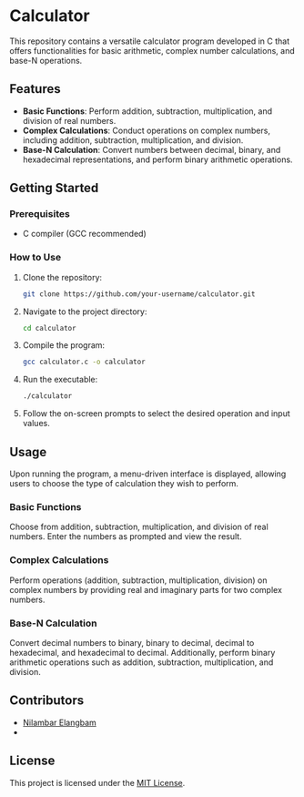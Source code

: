 # Calculator

This repository contains a versatile calculator program developed in C that offers functionalities for basic arithmetic, complex number calculations, and base-N operations.

## Features

- **Basic Functions**: Perform addition, subtraction, multiplication, and division of real numbers.
- **Complex Calculations**: Conduct operations on complex numbers, including addition, subtraction, multiplication, and division.
- **Base-N Calculation**: Convert numbers between decimal, binary, and hexadecimal representations, and perform binary arithmetic operations.

## Getting Started

### Prerequisites

- C compiler (GCC recommended)

### How to Use

1. Clone the repository:

    ```bash
    git clone https://github.com/your-username/calculator.git
    ```

2. Navigate to the project directory:

    ```bash
    cd calculator
    ```

3. Compile the program:

    ```bash
    gcc calculator.c -o calculator
    ```

4. Run the executable:

    ```bash
    ./calculator
    ```

5. Follow the on-screen prompts to select the desired operation and input values.

## Usage

Upon running the program, a menu-driven interface is displayed, allowing users to choose the type of calculation they wish to perform.

### Basic Functions

Choose from addition, subtraction, multiplication, and division of real numbers. Enter the numbers as prompted and view the result.

### Complex Calculations

Perform operations (addition, subtraction, multiplication, division) on complex numbers by providing real and imaginary parts for two complex numbers.

### Base-N Calculation

Convert decimal numbers to binary, binary to decimal, decimal to hexadecimal, and hexadecimal to decimal. Additionally, perform binary arithmetic operations such as addition, subtraction, multiplication, and division.

## Contributors

- [Nilambar Elangbam](link-to-profile)
- 

## License

This project is licensed under the [MIT License](LICENSE).

